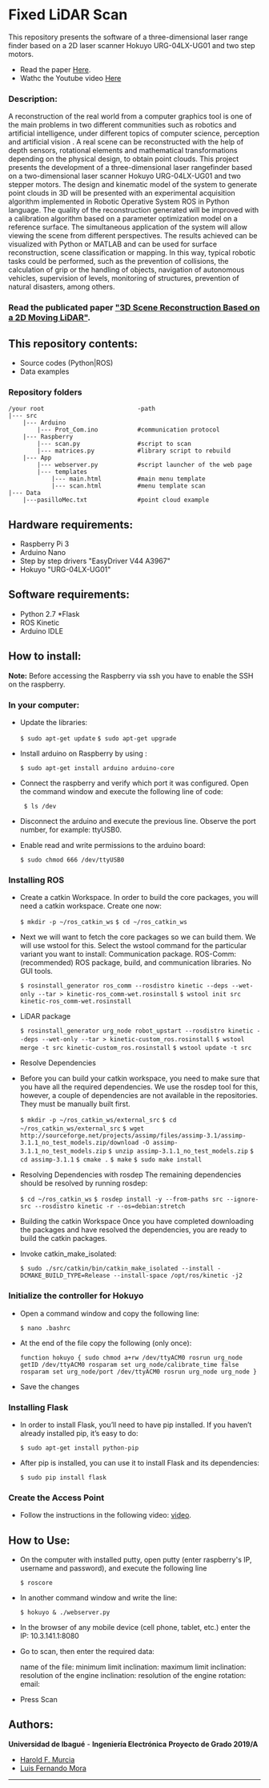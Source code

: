 # Fixed LiDAR Scan
This repository presents the software of a three-dimensional laser range finder based on a 2D laser scanner Hokuyo URG-04LX-UG01 and two step motors.

* Read the paper [Here](https://github.com/HaroldMurcia/Fixed-LiDARscan).
* Wathc the Youtube video [Here](https://www.youtube.com/watch?v=dIGApJkr8_k)

### Description:
A reconstruction of the real world from a computer graphics tool is one of the main problems in two different communities such as robotics and artificial intelligence, under different topics of computer science, perception and artificial vision . A real scene can be reconstructed with the help of depth sensors, rotational elements and mathematical transformations depending on the physical design, to obtain point clouds. This project presents the development of a three-dimensional laser rangefinder based on a two-dimensional laser scanner Hokuyo URG-04LX-UG01 and two stepper motors. The design and kinematic model of the system to generate point clouds in 3D will be presented with an experimental acquisition algorithm implemented in Robotic Operative System ROS in Python language. The quality of the reconstruction generated will be improved with a calibration algorithm based on a parameter optimization model on a reference surface. The simultaneous application of the system will allow viewing the scene from different perspectives. The results achieved can be visualized with Python or MATLAB and can be used for surface reconstruction, scene classification or mapping. In this way, typical robotic tasks could be performed, such as the prevention of collisions, the calculation of grip or the handling of objects, navigation of autonomous vehicles, supervision of levels, monitoring of structures, prevention of natural disasters, among others.

### Read the publicated paper ["3D Scene Reconstruction Based on a 2D Moving LiDAR"](https://link.springer.com/chapter/10.1007/978-3-030-01535-0_22).

## This repository contents:

  - Source codes (Python|ROS)
  - Data examples

### Repository folders

    /your root                          -path
    |--- src
        |--- Arduino
            |--- Prot_Com.ino           #communication protocol
        |--- Raspberry
            |--- scan.py                #script to scan
            |--- matrices.py            #library script to rebuild
        |--- App
            |--- webserver.py           #script launcher of the web page
            |--- templates
                |--- main.html          #main menu template
                |--- scan.html          #menu template scan
    |--- Data                           
        |---pasilloMec.txt              #point cloud example

## Hardware requirements:
 - Raspberry Pi 3
 - Arduino Nano
 - Step by step drivers "EasyDriver V44 A3967"
 - Hokuyo "URG-04LX-UG01"

## Software requirements:
 - Python 2.7 *Flask
 - ROS Kinetic
 - Arduino IDLE

## How to install:

**Note:** Before accessing the Raspberry via ssh you have to enable the SSH on the raspberry.

### In your computer:

* Update the libraries:

    `$ sudo apt-get update`
    `$ sudo apt-get upgrade`

* Install arduino on Raspberry by using :

	`$ sudo apt-get install arduino arduino-core`

* Connect the raspberry and verify  which port it was configured. Open the command window and execute the following line of code:

   ` $ ls /dev`

* Disconnect the arduino and execute the previous line. Observe the port number, for example: ttyUSB0.

* Enable read and write permissions to the arduino board:

    `$ sudo chmod 666 /dev/ttyUSB0`


### Installing ROS

* Create a catkin Workspace. In order to build the core packages, you will need a catkin workspace. Create one now:

    `$ mkdir -p ~/ros_catkin_ws`
   `$ cd ~/ros_catkin_ws`

* Next we will want to fetch the core packages so we can build them. We will use wstool for this. Select the wstool command for the particular variant you want to install:  Communication package. ROS-Comm: (recommended) ROS package, build, and communication libraries. No GUI tools.

    `$ rosinstall_generator ros_comm --rosdistro kinetic --deps --wet-only --tar > kinetic-ros_comm-wet.rosinstall`
    `$ wstool init src kinetic-ros_comm-wet.rosinstall`

* LiDAR package

    `$ rosinstall_generator urg_node robot_upstart --rosdistro kinetic --deps --wet-only --tar > kinetic-custom_ros.rosinstall`
    `$ wstool merge -t src kinetic-custom_ros.rosinstall`
    `$ wstool update -t src`

* Resolve Dependencies

* Before you can build your catkin workspace, you need to make sure that you have all  the required dependencies. We use the rosdep tool for this, however, a couple of dependencies are not available in the repositories. They must be manually built first.

    `$ mkdir -p ~/ros_catkin_ws/external_src`
    `$ cd ~/ros_catkin_ws/external_src`
    `$ wget http://sourceforge.net/projects/assimp/files/assimp-3.1/assimp-3.1.1_no_test_models.zip/download -O assimp-3.1.1_no_test_models.zip`
    `$ unzip assimp-3.1.1_no_test_models.zip`
    `$ cd assimp-3.1.1`
    `$ cmake .`
    `$ make`
    `$ sudo make install`

* Resolving Dependencies with rosdep
The remaining dependencies should be resolved by running rosdep:

    `$ cd ~/ros_catkin_ws`
    `$ rosdep install -y --from-paths src --ignore-src --rosdistro kinetic -r --os=debian:stretch`

* Building the catkin Workspace
Once you have completed downloading the packages and have resolved the dependencies, you are ready to build the catkin packages.

* Invoke catkin_make_isolated:

    `$ sudo ./src/catkin/bin/catkin_make_isolated --install -DCMAKE_BUILD_TYPE=Release --install-space /opt/ros/kinetic -j2`

### Initialize the controller for Hokuyo

* Open a command window and copy the following line:

    `$ nano .bashrc`

* At the end of the file copy the following (only once):

   `function hokuyo {
        sudo chmod a+rw /dev/ttyACM0
        rosrun urg_node getID /dev/ttyACM0
        rosparam set urg_node/calibrate_time false
        rosparam set urg_node/port /dev/ttyACM0
        rosrun urg_node urg_node
    }`

* Save the changes

### Installing Flask
* In order to install Flask, you’ll need to have pip installed. If you haven’t already
installed pip, it’s easy to do:

    `$ sudo apt-get install python-pip`

* After pip is installed, you can use it to install Flask and its dependencies:

    `$ sudo pip install flask`

### Create the Access Point

* Follow the instructions in the following video: [video](https://www.youtube.com/watch?v=WqpvjzyZleU).

## How to Use:

* On the computer with installed putty, open putty (enter raspberry's IP, username and password), and execute the following line

    `$ roscore`

* In another command window and write the line:

    `$ hokuyo & ./webserver.py`

* In the browser of any mobile device (cell phone, tablet, etc.) enter the IP: 10.3.141.1:8080

* Go to scan, then enter the required data:

    name of the file:
    minimum limit inclination:
    maximum limit inclination:
    resolution of the engine inclination:
    resolution of the engine rotation:
    email:

* Press Scan

## Authors:
**Universidad de Ibagué** - **Ingeniería Electrónica**
**Proyecto de Grado 2019/A**
 - [Harold F. Murcia](http://haroldmurcia.com/)
 -  [Luis Fernando Mora](mailto:2420111029@estudiantesunibague.edu.co)
***
